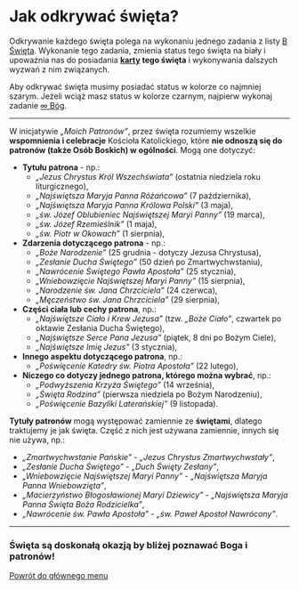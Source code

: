 # Jak odkrywać święta?
Odkrywanie każdego święta polega na wykonaniu jednego zadania z listy [<span class="status status-list"><span class="status status-white">B</span> Święta</span>](swieta.md). Wykonanie tego zadania, zmienia status tego święta na <span class="status status-white">biały</span> i upoważnia nas do posiadania **[karty](karty_kolekcjonerskie.md) tego święta** i wykonywania dalszych wyzwań z nim związanych.

Aby odkrywać święta musimy posiadać status w kolorze co najmniej <span class="status status-gray">szarym</span>. Jeżeli wciąż masz status w kolorze <span class="status status-black">czarnym</span>, najpierw wykonaj zadanie [<span class="status status-list"><span class="status status-gray">∞</span> Bóg</span>](bog.md).

---
W inicjatywie _„Moich Patronów”_, przez święta rozumiemy wszelkie **wspomnienia i celebracje** Kościoła Katolickiego, które **nie odnoszą się do patronów (także Osób Boskich) w ogólności**. Mogą one dotyczyć:
- **Tytułu patrona** - np.:
  - _„Jezus Chrystus Król Wszechświata”_ (ostatnia niedziela roku liturgicznego),
  - _„Najświętsza Maryja Panna Różańcowa”_ (7 października),
  - _„Najświętsza Maryja Panna Królowa Polski”_ (3 maja),
  - _„św. Józef Oblubieniec Najświętszej Maryi Panny”_ (19 marca),
  - _„św. Józef Rzemieślnik”_ (1 maja),
  - _„św. Piotr w Okowach”_ (1 sierpnia),
- **Zdarzenia dotyczącego patrona** - np.:
  - _„Boże Narodzenie”_ (25 grudnia - dotyczy Jezusa Chrystusa),
  - _„Zesłanie Ducha Świętego”_ (50 dzień po Zmartwychwstaniu),
  - _„Nawrócenie Świętego Pawła Apostoła”_ (25 stycznia),
  - _„Wniebowzięcie Najświętszej Maryi Panny”_ (15 sierpnia),
  - _„Narodzenie św. Jana Chrzciciela”_ (24 czerwca),
  - _„Męczeństwo św. Jana Chrzciciela”_ (29 sierpnia),
- **Części ciała lub cechy patrona**, np.:
  - _„Najświętsze Ciało i Krew Jezusa”_ (tzw. _„Boże Ciało”_, czwartek po oktawie Zesłania Ducha Świętego),
  - _„Najświętsze Serce Pana Jezusa”_ (piątek, 8 dni po Bożym Ciele),
  - _„Najświętsze Imię Jezus”_ (3 stycznia),
- **Innego aspektu dotyczącego patrona**, np.:
  - _„Poświęcenie Katedry św. Piotra Apostoła”_ (22 lutego),
- **Niczego co dotyczy jednego patrona, którego można wybrać**, np.:
  - _„Podwyższenia Krzyża Świętego”_ (14 września),
  - _„Święta Rodzina”_ (pierwsza niedziela po Bożym Narodzeniu),
  - _„Poświęcenie Bazyliki Laterańskiej”_ (9 listopada).

**Tytuły patronów** mogą występować zamiennie ze **świętami**, dlatego traktujemy je jak święta. Część z nich jest używana zamiennie, innych się nie używa, np.:
  - _„Zmartwychwstanie Pańskie”_ - _„Jezus Chrystus Zmartwychwstały”_,
  - _„Zesłanie Ducha Świętego”_ - _„Duch Święty Zesłany”_,
  - _„Wniebowzięcie Najświętszej Maryi Panny”_ - _„Najświętsza Maryja Panna Wniebowzięta”_,
  - _„Macierzyństwo Błogosławionej Maryi Dziewicy”_ - _„Najświętsza Maryja Panna Święta Boża Rodzicielka”_,
  - _„Nawrócenie św. Pawła Apostoła”_ - _„św. Paweł Apostoł Nawrócony”_.
---
### <div class="colored centered">Święta są doskonałą okazją by bliżej poznawać Boga i patronów!</div>

[Powrót do głównego menu](index.md)
